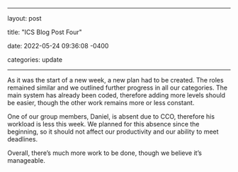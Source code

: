 ﻿---

layout: post

title: "ICS Blog Post Four"

date: 2022-05-24 09:36:08 -0400

categories: update

---

As it was the start of a new week, a new plan had to be created. The roles remained similar and we outlined further progress in all our categories. The main system has already been coded, therefore adding more levels should be easier, though the other work remains more or less constant.

One of our group members, Daniel, is absent due to CCO, therefore his workload is less this week. We planned for this absence since the beginning, so it should not affect our productivity and our ability to meet deadlines.

Overall, there’s much more work to be done, though we believe it’s manageable.
